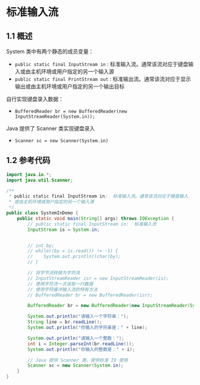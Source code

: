 # 标准输入流

## 1.1 概述

System 类中有两个静态的成员变量：

- `public static final InputStream in` :  标准输入流。通常该流对应于键盘输入或由主机环境或用户指定的另一个输入源
- `public static final PrintStream out` :  标准输出流。通常该流对应于显示输出或由主机环境或用户指定的另一个输出目标

自行实现键盘录入数据：

- `BufferedReader br = new BufferedReader(new InputStreamReader(System.in));`

Java 提供了 Scanner 类实现键盘录入

- `Scanner sc = new Scanner(System.in)`

## 1.2 参考代码

```java
import java.io.*;
import java.util.Scanner;

/**
 * public static final InputStream in:  标准输入流。通常该流对应于键盘输入
 * 或由主机环境或用户指定的另一个输入源
 */
public class SystemInDemo {
    public static void main(String[] args) throws IOException {
        // public static final InputStream in:  标准输入流
        InputStream is = System.in;


        // int by;
        // while((by = is.read()) != -1) {
        //    System.out.println((char)by);
        // }

        // 将字节流转换为字符流
        // InputStreamReader isr = new InputStreamReader(is);
        // 使用字符流一次读取一行数据
        // 使用字符缓冲输入流的特有方法
        // BufferedReader br = new BufferedReader(isr);

        BufferedReader br = new BufferedReader(new InputStreamReader(System.in));

        System.out.println("请输入一个字符串：");
        String line = br.readLine();
        System.out.println("你输入的字符串是：" + line);

        System.out.println("请输入一个整数：");
        int i = Integer.parseInt(br.readLine());
        System.out.println("你输入的整数是：" + i);

        // Java 提供 Scanner 类，提供标准 IO 使用
        Scanner sc = new Scanner(System.in);
    }
}
```

